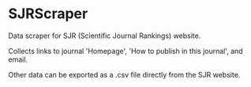 # SJRScraper
Data scraper for SJR (Scientific Journal Rankings) website.

Collects links to journal 'Homepage', 'How to publish in this journal', and email.

Other data can be exported as a .csv file directly from the SJR website.
